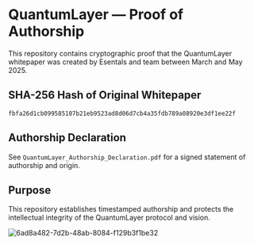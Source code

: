 # QuantumLayer — Proof of Authorship

This repository contains cryptographic proof that the QuantumLayer whitepaper was created by Esentals and team between March and May 2025.

## SHA-256 Hash of Original Whitepaper

```
fbfa26d1cb099585107b21eb9523ad8d06d7cb4a35fdb789a08920e3df1ee22f
```

## Authorship Declaration

See `QuantumLayer_Authorship_Declaration.pdf` for a signed statement of authorship and origin.

## Purpose

This repository establishes timestamped authorship and protects the intellectual integrity of the QuantumLayer protocol and vision.

![6ad8a482-7d2b-48ab-8084-f129b3f1be32](https://github.com/user-attachments/assets/e890c2d3-e7c4-499c-b041-c6fd99050f3e)
